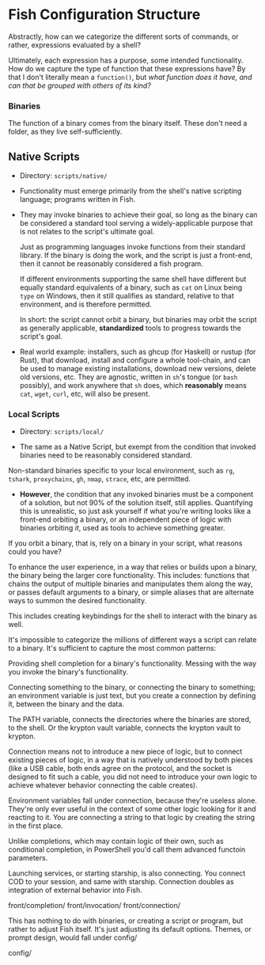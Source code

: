 # Fish Configuration Structure 

Abstractly, how can we categorize the different sorts of commands, or rather,
expressions evaluated by a shell?

Ultimately, each expression has a purpose, some intended functionality. How
do we capture the type of function that these expressions have? By that I
don't literally mean a `function()`, but _what function does it have, and
can that be grouped with others of its kind?_

### Binaries
The function of a binary comes from the binary itself. These don't need a folder, as they live self-sufficiently.

## Native Scripts
- Directory: `scripts/native/` 

- Functionality must emerge primarily from the shell's native scripting language; programs written in Fish.

- They may invoke binaries to achieve their goal, so long as the binary can be considered a standard tool serving a widely-applicable purpose that is not relates to the script's ultimate goal. 

  Just as programming languages invoke functions from their standard library. If the binary is doing the work, and the script is just a front-end, then it cannot be reasonably considered a fish program.

  If different environments supporting the same shell have different but equally standard equivalents of a binary, such as `cat` on Linux being `type` on Windows, then it still qualifies as standard, relative to that environment, and is therefore permitted.

  In short: the script cannot orbit a binary, but binaries may orbit the script as generally applicable, __standardized__ tools to progress towards the script's goal.

- Real world example: installers, such as ghcup (for Haskell) or rustup (for Rust), that download, install and configure a whole tool-chain, and can be used to manage existing installations, download new versions, delete old versions, etc. They are agnostic, written in `sh`'s tongue (or `bash` possibly), and work anywhere that `sh` does, which __reasonably__ means `cat`, `wget`, `curl`, etc, will also be present.


### Local Scripts
- Directory: `scripts/local/`

- The same as a Native Script, but exempt from the condition that invoked binaries need to be reasonably considered standard.

Non-standard binaries specific to your local environment, such as `rg`, `tshark`, `proxychains`, `gh`, `nmap`, `strace`, etc, are permitted.

- __However__, the condition that any invoked binaries must be a component of a solution, but not 90% of the solution itself, still applies. Quantifying this is unrealistic, so just ask yourself if what you're writing looks like a front-end orbiting a binary, or an independent piece of logic with binaries orbiting _it_, used as tools to achieve something greater.

If you orbit a binary, that is, rely on a binary in your script, what reasons could you have? 

To enhance the user experience, in a way that relies or builds upon a binary, the binary being the larger core functionality.
This includes: functions that chains the output of multiple binaries and manipulates them along the way, or passes 
default arguments to a binary, or simple aliases that are alternate ways to summon the desired functionality.

This includes creating keybindings for the shell to interact with the binary as well.

It's impossible to categorize the millions of different ways a script can relate to a binary.
It's sufficient to capture the most common patterns:

Providing shell completion for a binary's functionality.
Messing with the way you invoke the binary's functionality.

Connecting something to the binary, or connecting the binary to something;
an environment variable is just text, but you create a connection by defining
it, between the binary and the data.

The PATH variable, connects the directories where the binaries are stored, to the shell.
Or the krypton vault variable, connects the krypton vault to krypton.

Connection means not to introduce a new piece of logic, but to connect existing pieces of logic,
in a way that is natively understood by both pieces (like a USB cable, both ends agree on the protocol,
and the socket is designed to fit such a cable, you did not need to introduce your own logic to
achieve whatever behavior connecting the cable creates).

Environment variables fall under connection, because they're useless alone. They're only ever
useful in the context of some other logic looking for it and reacting to it. You are connecting
a string to that logic by creating the string in the first place.

Unlike completions, which may contain logic of their own, such as conditional completion,
in PowerShell you'd call them advanced functoin parameters.

Launching services, or starting starship, is also connecting. You connect COD to your session, and
same with starship. Connection doubles as integration of external behavior into Fish.


front/completion/
front/invocation/
front/connection/



This has nothing to do with binaries, or creating a script or program,
but rather to adjust Fish itself. It's just adjusting its default options.
Themes, or prompt design, would fall under config/



config/





